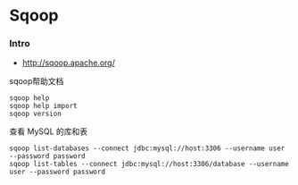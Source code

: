 # Sqoop


### Intro

- http://sqoop.apache.org/

sqoop帮助文档

    sqoop help
    sqoop help import
    sqoop version

查看 MySQL 的库和表

    sqoop list-databases --connect jdbc:mysql://host:3306 --username user --password password
    sqoop list-tables --connect jdbc:mysql://host:3306/database --username user --password password
